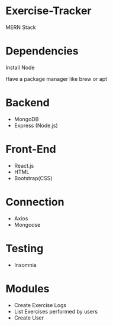 # Exercise-Tracker
MERN Stack

# Dependencies

Install Node

Have a package manager like brew or apt

# Backend 

* MongoDB
* Express (Node.js) 

# Front-End
* React.js
* HTML
* Bootstrap(CSS)

# Connection 
* Axios
* Mongoose

# Testing
* Insomnia

# Modules
* Create Exercise Logs
* List Exercises performed by users
* Create User
